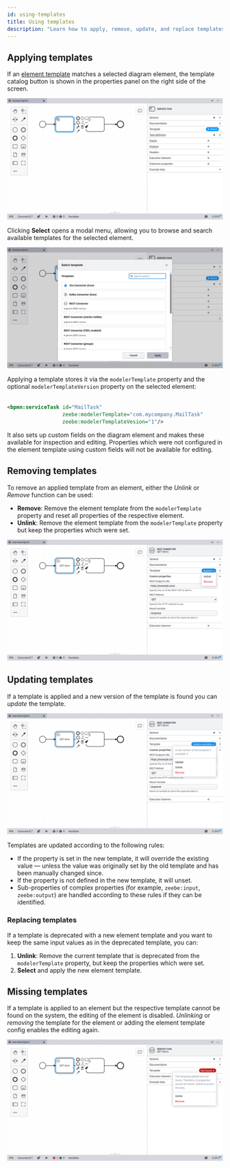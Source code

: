 ```yaml
---
id: using-templates
title: Using templates
description: "Learn how to apply, remove, update, and replace templates."
---
```


## Applying templates

If an [element template](/components/modeler/element-templates/about-templates.md) matches a selected diagram element, the template catalog button is shown in the properties panel on the right side of the screen.

![Template Chooser](./img/chooser.png)

Clicking **Select** opens a modal menu, allowing you to browse and search available templates for the
selected element.

![Modal Menu](./img/modal.png)

Applying a template stores it via the `modelerTemplate` property and the optional `modelerTemplateVersion` property
on the selected element:

```xml

<bpmn:serviceTask id="MailTask"
                  zeebe:modelerTemplate="com.mycompany.MailTask"
                  zeebe:modelerTemplateVesion="1"/>
```

It also sets up custom fields on the diagram element and makes these available for inspection and editing.
Properties which were not configured in the element template using custom fields will not be available for editing.

## Removing templates

To remove an applied template from an element, either the _Unlink_ or _Remove_ function can be used:

- **Remove**: Remove the element template from the `modelerTemplate` property and reset all properties of the respective element.
- **Unlink**: Remove the element template from the `modelerTemplate` property but keep the properties which were set.

![Unlink or Remove](./img/unlink-remove.png)

## Updating templates

If a template is applied and a new version of the template is found you can _update_ the template.

![Update Template](./img/update-template.png)

Templates are updated according to the following rules:

- If the property is set in the new template, it will override the existing value — unless the value was originally set by the old template and has been manually changed since.
- If the property is not defined in the new template, it will unset.
- Sub-properties of complex properties (for example, `zeebe:input`, `zeebe:output`) are handled
  according to these rules if they can be identified.

### Replacing templates

If a template is deprecated with a new element template and you want to keep the same input values as in the
deprecated template, you can:

1. **Unlink**: Remove the current template that is deprecated from the `modelerTemplate` property, but keep the properties
   which
   were set.
2. **Select** and apply the new element template.

## Missing templates

If a template is applied to an element but the respective template cannot be found on the system, the editing of the
element is disabled. _Unlinking_ or _removing_ the template for the element or adding the element template config
enables the editing again.

![Template not Found](./img/template-not-found.png)
